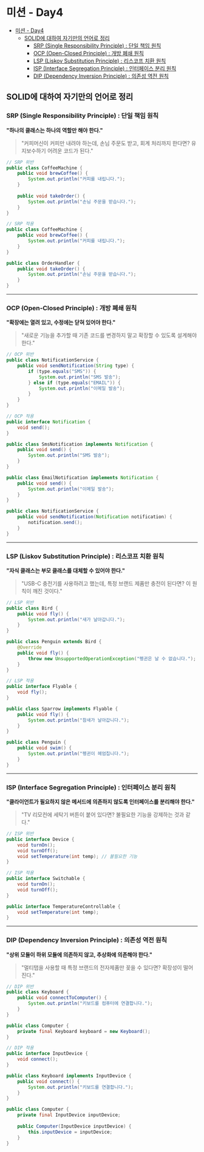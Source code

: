 # 미션 - Day4

<!-- TOC -->
* [미션 - Day4](#미션---day4)
    * [SOLID에 대하여 자기만의 언어로 정리](#solid에-대하여-자기만의-언어로-정리)
        * [SRP (Single Responsibility Principle) : 단일 책임 원칙](#srp-single-responsibility-principle--단일-책임-원칙)
        * [OCP (Open-Closed Principle) : 개방 폐쇄 원칙](#ocp-open-closed-principle--개방-폐쇄-원칙)
        * [LSP (Liskov Substitution Principle) : 리스코프 치환 원칙](#lsp-liskov-substitution-principle--리스코프-치환-원칙)
        * [ISP (Interface Segregation Principle) : 인터페이스 분리 원칙](#isp-interface-segregation-principle--인터페이스-분리-원칙)
        * [DIP (Dependency Inversion Principle) : 의존성 역전 원칙](#dip-dependency-inversion-principle--의존성-역전-원칙)
<!-- TOC -->

## SOLID에 대하여 자기만의 언어로 정리

### SRP (Single Responsibility Principle) : 단일 책임 원칙

**"하나의 클래스는 하나의 역할만 해야 한다."**

> "커피머신이 커피만 내려야 하는데, 손님 주문도 받고, 회계 처리까지 한다면? 유지보수하기 어려운 코드가 된다."

```java
// SRP 위반
public class CoffeeMachine {
    public void brewCoffee() {
        System.out.println("커피를 내립니다.");
    }
    
    public void takeOrder() {
        System.out.println("손님 주문을 받습니다.");
    }
}
```

```java
// SRP 적용
public class CoffeeMachine {
    public void brewCoffee() {
        System.out.println("커피를 내립니다.");
    }
}

public class OrderHandler {
    public void takeOrder() {
        System.out.println("손님 주문을 받습니다.");
    }
}
```

---

### OCP (Open-Closed Principle) : 개방 폐쇄 원칙

**"확장에는 열려 있고, 수정에는 닫혀 있어야 한다."**

> "새로운 기능을 추가할 때 기존 코드를 변경하지 말고 확장할 수 있도록 설계해야 한다."

```java
// OCP 위반
public class NotificationService {
    public void sendNotification(String type) {
        if (type.equals("SMS")) {
            System.out.println("SMS 발송");
        } else if (type.equals("EMAIL")) {
            System.out.println("이메일 발송");
        }
    }
}
```

```java
// OCP 적용
public interface Notification {
    void send();
}

public class SmsNotification implements Notification {
    public void send() {
        System.out.println("SMS 발송");
    }
}

public class EmailNotification implements Notification {
    public void send() {
        System.out.println("이메일 발송");
    }
}

public class NotificationService {
    public void sendNotification(Notification notification) {
        notification.send();
    }
}
```

---

### LSP (Liskov Substitution Principle) : 리스코프 치환 원칙

**"자식 클래스는 부모 클래스를 대체할 수 있어야 한다."**

> "USB-C 충전기를 사용하려고 했는데, 특정 브랜드 제품만 충전이 된다면? 이 원칙이 깨진 것이다."

```java
// LSP 위반
public class Bird {
    public void fly() {
        System.out.println("새가 날아갑니다.");
    }
}

public class Penguin extends Bird {
    @Override
    public void fly() {
        throw new UnsupportedOperationException("펭귄은 날 수 없습니다.");
    }
}
```

```java
// LSP 적용
public interface Flyable {
    void fly();
}

public class Sparrow implements Flyable {
    public void fly() {
        System.out.println("참새가 날아갑니다.");
    }
}

public class Penguin {
    public void swim() {
        System.out.println("펭귄이 헤엄칩니다.");
    }
}
```

---

### ISP (Interface Segregation Principle) : 인터페이스 분리 원칙

**"클라이언트가 필요하지 않은 메서드에 의존하지 않도록 인터페이스를 분리해야 한다."**

> "TV 리모컨에 세탁기 버튼이 붙어 있다면? 불필요한 기능을 강제하는 것과 같다."

```java
// ISP 위반
public interface Device {
    void turnOn();
    void turnOff();
    void setTemperature(int temp); // 불필요한 기능
}
```

```java
// ISP 적용
public interface Switchable {
    void turnOn();
    void turnOff();
}

public interface TemperatureControllable {
    void setTemperature(int temp);
}
```

---

### DIP (Dependency Inversion Principle) : 의존성 역전 원칙

**"상위 모듈이 하위 모듈에 의존하지 않고, 추상화에 의존해야 한다."**

> "멀티탭을 사용할 때 특정 브랜드의 전자제품만 꽂을 수 있다면? 확장성이 떨어진다."

```java
// DIP 위반
public class Keyboard {
    public void connectToComputer() {
        System.out.println("키보드를 컴퓨터에 연결합니다.");
    }
}

public class Computer {
    private final Keyboard keyboard = new Keyboard();
}
```

```java
// DIP 적용
public interface InputDevice {
    void connect();
}

public class Keyboard implements InputDevice {
    public void connect() {
        System.out.println("키보드를 연결합니다.");
    }
}

public class Computer {
    private final InputDevice inputDevice;
    
    public Computer(InputDevice inputDevice) {
        this.inputDevice = inputDevice;
    }
}
